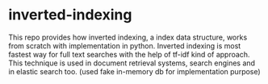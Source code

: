 # inverted-indexing
This repo provides how inverted indexing, a index data structure,  works from scratch with implementation in python. Inverted indexing is most fastest way for full text searches with the help of tf-idf kind of approach. This technique is used in document retrieval systems, search engines and in elastic search too.
(used fake in-memory db for implementation purpose)
